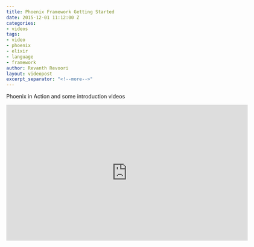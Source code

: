 ```yaml
---
title: Phoenix Framework Getting Started
date: 2015-12-01 11:12:00 Z
categories:
- videos
tags:
- video
- phoenix
- elixir
- language
- framework
author: Revanth Revoori
layout: videopost
excerpt_separator: "<!--more-->"
---
```


<div><p>Phoenix in Action and some introduction videos</p></div>

<div class="video-container">
<iframe width="640" height="360" src="https://www.youtube.com/embed/videoseries?list=PLODEHBWx9Tr6HKczGyCoDWZjsw6G9Ewpw" frameborder="0" allowfullscreen></iframe>
</div>
<!--more-->
